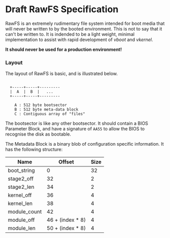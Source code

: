 # Draft RawFS Specification
RawFS is an extremely rudimentary file system intended for boot media that will
never be written to by the booted environment. This is not to say that it can't
be written to. It is indended to be a light weight, minimal implementation to
assist with rapid development of _vboot_ and _vkernel_.

**It should never be used for a production environment!**

### Layout
The layout of RawFS is basic, and is illustrated below.

```
  
  +-----+-----+---------
  |  A  |  B  |   ...
  +-----+-----+---------

 	A : 512 byte bootsector
 	B : 512 byte meta-data block
 	C : Contiguous array of "files"

```

The bootsector is like any other bootsector. It should contain a BIOS Parameter
Block, and have a signature of `AA55` to allow the BIOS to recognise the disk as
bootable.

The Metadata Block is a binary blob of configuration specific information. It
has the following structure:

| Name         | Offset           | Size |
| ------------ | ---------------- | ---- |
| boot_string  | 0                | 32   |
| stage2_off   | 32               | 2    |
| stage2_len   | 34               | 2    |
| kernel_off   | 36               | 4    |
| kernel_len   | 38               | 4    |
| module_count | 42               | 4    |
| module_off   | 46 + (index * 8) | 4    |
| module_len   | 50 + (index * 8) | 4    |
